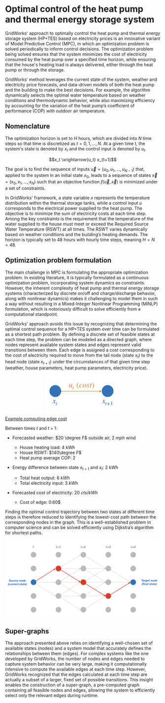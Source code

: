 # Optimal control of the heat pump and thermal energy storage system

GridWorks' approach to optimally control the heat pump and thermal energy storage system (HP+TES) based on electricity prices is an innovative variant of Model Predictive Control (MPC), in which an optimization problem is solved periodically to inform control decisions. The optimization problem being solved ensures that the system minimizes the cost of electricity consumed by the heat pump over a specified time horizon, while ensuring that the house's heating load is always delivered, either through the heat pump or through the storage.

GridWorks’ method leverages the current state of the system, weather and electricity price forecasts, and data-driven models of both the heat pump and the building to make the best decisions. For example, the algorithm dynamically selects the optimal water temperature based on weather conditions and thermodynamic behavior, while also maximizing efficiency by accounting for the variation of the heat pump’s coefficient of performance (COP) with outdoor air temperature.

## Nomenclature

The optimization horizon is set to $H$ hours, which are divided into $N$ time steps so that time is discretized as $t=0,1,...,N$. At a given time $t$, the system's state is denoted by $x_t$ and the control input is denoted by $u_t$. 

$$x_t \xrightarrow{u_t} x_{t+1}$$

The goal is to find the sequence of inputs $\vec{u} = (u_0, u_{1}, ..., u_{N-1}$) that, applied to the system in an initial state $x_{0}$, leads to a sequence of states $\vec{x} = (x_0 , x_1,...,x_N)$ such that an objective function $f(\vec{u}, \vec{x})$ is minimized under a set of constraints.

In GridWorks' framework, a state variable $x$ represents the temperature distribution within the thermal storage tanks, while a control input $u$ corresponds to the electrical power supplied to the heat pump. The objective is to minimize the sum of electricity costs at each time step. Among the key constraints is the requirement that the temperature of the water supplied to the house must meet or exceed the Required Source Water Temperature (RSWT) at all times. The RSWT varies dynamically based on weather conditions and the building’s heating demands. The horizon is typically set to 48 hours with hourly time steps, meaning $H=N=48$.

## Optimization problem formulation

The main challenge in MPC is formulating the appropriate optimization problem. In existing literature, it is typically formulated as a continuous optimization problem, incorporating system dynamics as constraints. However, the inherent complexity of heat pump and thermal energy storage systems (characterized by discrete on/off and charge/discharge behavior, along with nonlinear dynamics) makes it challenging to model them in such a way without resulting in a Mixed-Integer Nonlinear Programming (MINLP) formulation, which is notoriously difficult to solve efficiently from a computational standpoint.

GridWorks' approach avoids this issue by recognizing that determining the optimal control sequence for a HP+TES system over time can be formulated as a shortest path problem. By defining a discrete set of feasible states at each time step, the problem can be modeled as a directed graph, where nodes represent available system states and edges represent valid transitions between them. Each edge is assigned a cost corresponding to the cost of electricity required to move from the tail node (state $x_t$) to the head node (state $x_{t+1}$) under the circumstances of that given time step (weather, house parameters, heat pump parameters, electricity price).

<img src="img/node_edge.png" style="display: block; margin-left: auto; margin-right: auto; width: 240px; margin-bottom: 20px">

<u>Example computing edge cost</u>

Between times $t$ and $t+1$:

- Forecasted weather: $20 \degree F$ outside air, $2 \ mph$ wind
  - House heating load: $4 \ kWh$
  - House RSWT: $140\degree F$
  - Heat pump average COP: $2$

- Energy difference between state $x_{t+1}$ and $x_t$: $2 \ kWh$
  - Total heat output: $6 \ kWh$
  - Total electricity input: $3 \ kWh$

- Forecasted cost of electricity: $20 \ cts/kWh$
  - Cost of edge: $0.60\$$


Finding the optimal control trajectory between two states at different time steps is therefore reduced to identifying the lowest-cost path between the corresponding nodes in the graph. This is a well-established problem in computer science and can be solved efficiently using Dijkstra’s algorithm for shortest paths.

<img src="img/shortest_path.png" style="display: block; margin-left: auto; margin-right: auto; width:700px; margin-bottom: 20px">

## Super-graphs
The approach presented above relies on identifying a well-chosen set of available states (nodes) and a system model that accurately defines the relationships between them (edges). For complex systems like the one developed by GridWorks, the number of nodes and edges needed to capture system behavior can be very large, making it computationally intensive to compute the available edges at each time step. However, GridWorks recognized that the edges calculated at each time step are actually a subset of a larger, fixed set of possible transitions. This insight enables the construction of a super-graph, a pre-computed graph containing all feasible nodes and edges, allowing the system to efficiently select only the relevant edges during runtime.